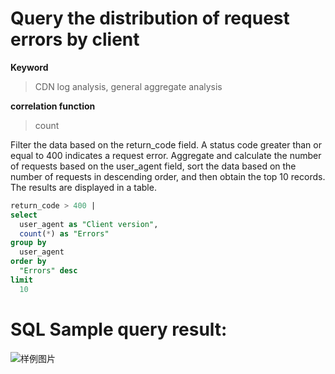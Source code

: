 # Query the distribution of request errors by client

**Keyword**

> CDN log analysis, general aggregate analysis

**correlation function**

> count

Filter the data based on the return_code field. A status code greater than or equal to 400 indicates a request error. Aggregate and calculate the number of requests based on the user_agent field, sort the data based on the number of requests in descending order, and then obtain the top 10 records.
The results are displayed in a table.

```SQL
return_code > 400 |
select
  user_agent as "Client version",
  count(*) as "Errors"
group by
  user_agent
order by
  "Errors" desc
limit
  10
```

# SQL Sample query result:

![样例图片](http://slsconsole.oss-cn-hangzhou.aliyuncs.com/sql_sample/%E8%AF%B7%E6%B1%82%E9%94%99%E8%AF%AF%E6%8C%89%E7%85%A7%E5%AE%A2%E6%88%B7%E7%AB%AF%E5%88%86%E5%B8%831585126711.png)
